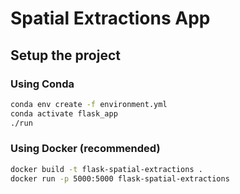 # Spatial Extractions App

## Setup the project

### Using Conda
```sh
conda env create -f environment.yml
conda activate flask_app
./run
```

### Using Docker (recommended)
```sh
docker build -t flask-spatial-extractions .
docker run -p 5000:5000 flask-spatial-extractions
```